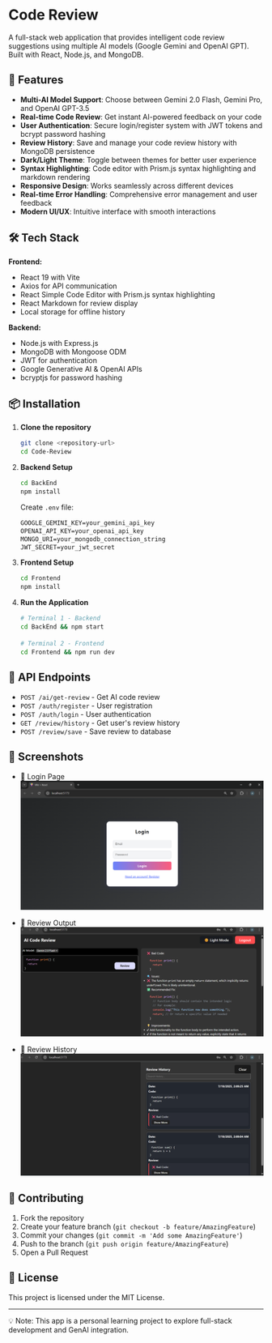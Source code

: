 # Code Review

A full-stack web application that provides intelligent code review suggestions using multiple AI models (Google Gemini and OpenAI GPT). Built with React, Node.js, and MongoDB.

## 🚀 Features

- **Multi-AI Model Support**: Choose between Gemini 2.0 Flash, Gemini Pro, and OpenAI GPT-3.5
- **Real-time Code Review**: Get instant AI-powered feedback on your code
- **User Authentication**: Secure login/register system with JWT tokens and bcrypt password hashing
- **Review History**: Save and manage your code review history with MongoDB persistence
- **Dark/Light Theme**: Toggle between themes for better user experience
- **Syntax Highlighting**: Code editor with Prism.js syntax highlighting and markdown rendering
- **Responsive Design**: Works seamlessly across different devices
- **Real-time Error Handling**: Comprehensive error management and user feedback
- **Modern UI/UX**: Intuitive interface with smooth interactions

## 🛠️ Tech Stack

**Frontend:**
- React 19 with Vite
- Axios for API communication
- React Simple Code Editor with Prism.js syntax highlighting
- React Markdown for review display
- Local storage for offline history

**Backend:**
- Node.js with Express.js
- MongoDB with Mongoose ODM
- JWT for authentication
- Google Generative AI & OpenAI APIs
- bcryptjs for password hashing

## 📦 Installation

1. **Clone the repository**
   ```bash
   git clone <repository-url>
   cd Code-Review
   ```

2. **Backend Setup**
   ```bash
   cd BackEnd
   npm install
   ```
   Create `.env` file:
   ```env
   GOOGLE_GEMINI_KEY=your_gemini_api_key
   OPENAI_API_KEY=your_openai_api_key
   MONGO_URI=your_mongodb_connection_string
   JWT_SECRET=your_jwt_secret
   ```

3. **Frontend Setup**
   ```bash
   cd Frontend
   npm install
   ```

4. **Run the Application**
   ```bash
   # Terminal 1 - Backend
   cd BackEnd && npm start
   
   # Terminal 2 - Frontend
   cd Frontend && npm run dev
   ```

## 🔧 API Endpoints

- `POST /ai/get-review` - Get AI code review
- `POST /auth/register` - User registration
- `POST /auth/login` - User authentication
- `GET /review/history` - Get user's review history
- `POST /review/save` - Save review to database

## 📸 Screenshots

- 🔐 Login Page
![Login](./Screenshot/Login.png)

- 🧠 Review Output
![Review](./Screenshot/Review.png)

- 📜 Review History
![History Screenshot](./Screenshot/History.png)

## 🤝 Contributing

1. Fork the repository
2. Create your feature branch (`git checkout -b feature/AmazingFeature`)
3. Commit your changes (`git commit -m 'Add some AmazingFeature'`)
4. Push to the branch (`git push origin feature/AmazingFeature`)
5. Open a Pull Request

## 📄 License

This project is licensed under the MIT License.

---

💡 Note: This app is a personal learning project to explore full-stack development and GenAI integration.
